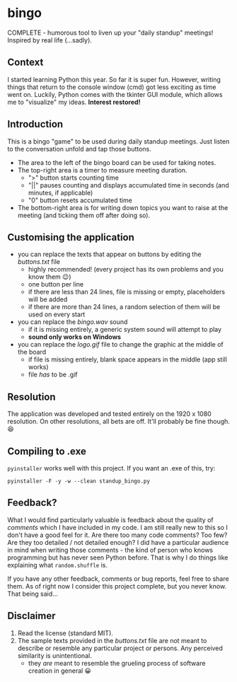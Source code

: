 # bingo
COMPLETE - humorous tool to liven up your "daily standup" meetings! Inspired by real life (...sadly).

## Context
I started learning Python this year. So far it is super fun. 
However, writing things that return to the console window (cmd) got less exciting as time went on.
Luckily, Python comes with the tkinter GUI module, which allows me to "visualize" my ideas. **Interest restored!**

## Introduction
This is a bingo "game" to be used during daily standup meetings. Just listen to the conversation unfold and tap those buttons.
* The area to the left of the bingo board can be used for taking notes. 
* The top-right area is a timer to measure meeting duration.
  * ">" button starts counting time
  * "||" pauses counting and displays accumulated time in seconds (and minutes, if applicable)
  * "0" button resets accumulated time
 * The bottom-right area is for writing down topics you want to raise at the meeting (and ticking them off after doing so).

## Customising the application
* you can replace the texts that appear on buttons by editing the *buttons.txt* file
  * highly recommended! (every project has its own problems and you know them :wink:)
  * one button per line
  * if there are less than 24 lines, file is missing or empty, placeholders will be added
  * if there are more than 24 lines, a random selection of them will be used on every start
* you can replace the *bingo.wav* sound
  * if it is missing entirely, a generic system sound will attempt to play
  * **sound only works on Windows**
* you can replace the *logo.gif* file to change the graphic at the middle of the board
  * if file is missing entirely, blank space appears in the middle (app still works)
  * file *has* to be .gif
  
## Resolution

The application was developed and tested entirely on the 1920 x 1080 resolution. On other resolutions, all bets are off. It'll probably be fine though. :laughing:
  
## Compiling to .exe

`pyinstaller` works well with this project. If you want an .exe of this, try:

`pyinstaller -F -y -w --clean standup_bingo.py`

## Feedback?

What I would find particularly valuable is feedback about the quality of *comments* which I have included in my code.
I am still really new to this so I don't have a good feel for it. Are there too many code comments? Too few? 
Are they too detailed / not detailed enough? I did have a particular audience in mind when writing those comments - the kind of person who knows programming but has never seen Python before. That is why I do things like explaining what `random.shuffle` is.

If you have any other feedback, comments or bug reports, feel free to share them.
As of right now I consider this project complete, but you never know.
That being said...

## Disclaimer

1. Read the license (standard MIT).
2. The sample texts provided in the *buttons.txt* file are not meant to describe or resemble any particular project or persons. Any perceived similarity is unintentional.
   * they *are* meant to resemble the grueling process of software creation in general :grinning:
